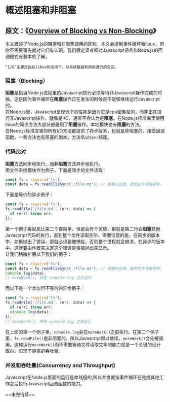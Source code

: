 # 概述阻塞和非阻塞 #
## 原文：《[Overview of Blocking vs Non-Blocking](https://nodejs.org/en/docs/guides/blocking-vs-non-blocking/)》 ##
本文概述了Node.js的阻塞和非阻塞调用的区别。本文会提到事件循环和libuv，但你不需要事先就对它们有认识。我们假定读者都对Javascript语言和Node.js的回调模式有基本的了解。

    “I/O”主要是指在libuv的支持下，与系统磁盘和网络进行的交互。

### 阻塞（Blocking） ###
**阻塞**是指当Node.js进程里的Javascript执行必须等待非Javascript操作完成的时候。这是因为事件循环在**阻塞**操作正在发生的时候是不能够继续运行Javascript的。<br />
在Node.js里，Javascript呈现低下的性能是因为它是cpu密集型的，而非正在进行非Javascript操作。就像是I/O，通常不会认为是**阻塞**。在Node.js标准库里使用libuv的同步方法大部分都是用了**阻塞**操作。本地模块也有**阻塞**的方法。<br />
在Node.js标准库里的所有I/O方法都提供了异步版本，也就是非阻塞的，接受回调函数。一些方法也有阻塞的副本，方法名以`Sync`结尾。

### 代码比对 ###
**阻塞**方法同步地执行，而**非阻塞**方法异步地执行。<br />
用文件系统模块作为例子，下面是同步的文件读取：
```js
const fs = require('fs');
const data = fs.readFileSync('/file.md'); // 阻塞在这里，直到文件读取完毕。
```
下面是等价的异步例子：
```js
const fs = require('fs');
fs.readFile('/file.md', (err, data) => {
  if (err) throw err;
});
```
第一个例子看起来比第二个要简单，但是会有个劣势，那就是第二行会**阻塞**其他Javascript代码的执行，直到整个文件读取完毕。需要注意的是，在同步的版本中，如果抛出了错误，那就必须要被捕捉，否则整个进程就会崩溃。在异步的版本中，这就要由作者来决定这个错误是否被抛出来显示。<br />
让我们稍微扩展以下我们的例子：
```js
const fs = require('fs');
const data = fs.readFileSync('/file.md'); // 阻塞在这里，直到文件读取完毕。
console.log(data);
// moreWork(); 将在 console.log 之后运行
```
而以下是一个类似但不等价的异步例子：
```js
const fs = require('fs');
fs.readFile('/file.md', (err, data) => {
  if (err) throw err;
  console.log(data);
});
// moreWork(); 将在 console.log 之后运行
```
在上面的第一个例子里，`console.log`会在`moreWork()`之前执行。在第二个例子里，`fs.readFile()`是非阻塞的，所以Javascript得以继续，`moreWork()`会先被调用。这种运行`moreWork()`而不需要等待文件读取完毕的能力就是一个关键的设计取向，实现了更高的吞吐量。

### 并发和吞吐量(Concurrency and Throughput) ###
Javascript在Node.js里面的运行是单线程的,所以并发就指事件循环在完成其他工作之后执行Javascript回调函数的能力。


==未完待续==